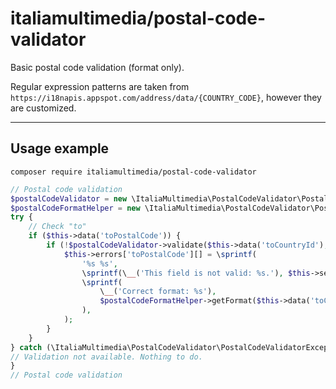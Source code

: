 # italiamultimedia/postal-code-validator

Basic postal code validation (format only).

Regular expression patterns are taken from `https://i18napis.appspot.com/address/data/{COUNTRY_CODE}`, however they are customized.

---

## Usage example

```shell
composer require italiamultimedia/postal-code-validator
```

```php
// Postal code validation
$postalCodeValidator = new \ItaliaMultimedia\PostalCodeValidator\PostalCodeValidator();
$postalCodeFormatHelper = new \ItaliaMultimedia\PostalCodeValidator\PostalCodeFormatHelper();
try {
    // Check "to"
    if ($this->data('toPostalCode')) {
        if (!$postalCodeValidator->validate($this->data('toCountryId'), $this->data('toPostalCode'))) {
            $this->errors['toPostalCode'][] = \sprintf(
                '%s %s',
                \sprintf(\__('This field is not valid: %s.'), $this->setting('meta/toPostalCode')),
                \sprintf(
                    \__('Correct format: %s'),
                    $postalCodeFormatHelper->getFormat($this->data('toCountryId')),
                ),
            );
        }
    }
} catch (\ItaliaMultimedia\PostalCodeValidator\PostalCodeValidatorException $e) {
// Validation not available. Nothing to do.
}
// Postal code validation
```
